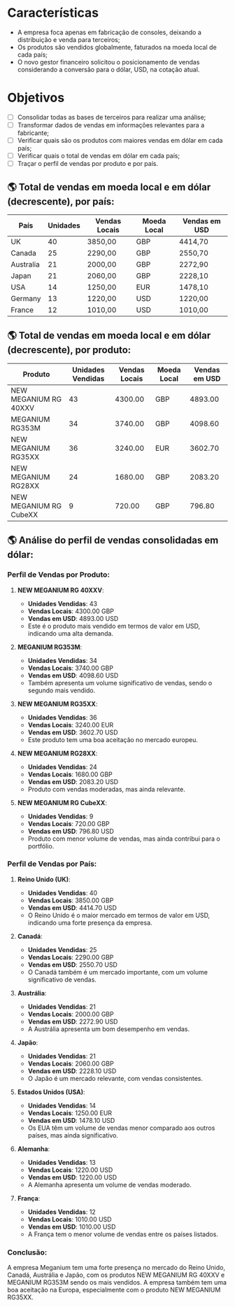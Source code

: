# Características

- A empresa foca apenas em fabricação de consoles, deixando a distribuição e venda para terceiros;
- Os produtos são vendidos globalmente, faturados na moeda local de cada país;
- O novo gestor financeiro solicitou o posicionamento de vendas considerando a conversão para o dólar, USD, na cotação atual.

# Objetivos

- [ ] Consolidar todas as bases de terceiros para realizar uma análise;
- [ ] Transformar dados de vendas em informações relevantes para a fabricante;
- [ ] Verificar quais são os produtos com maiores vendas em dólar em cada país;
- [ ] Verificar quais o total de vendas em dólar em cada país;
- [ ] Traçar o perfil de vendas por produto e por país. 

## 🌎 Total de vendas em moeda local e em dólar (decrescente), por país:

|País	|Unidades |Vendas Locais |Moeda Local |Vendas em USD|
|-----|---------|--------------|------------|-------------|
|UK	|40	|3850,00 |GBP	| 4414,70 |
|Canada	|25	|2290,00|GBP	|2550,70 |
|Australia|21	|2000,00|GBP |	2272,90|
|Japan	|21	|2060,00|GBP|	2228,10|
|USA	|14	|1250,00|EUR|	1478,10|
|Germany|13	|1220,00|USD|	1220,00|
|France	|12	|1010,00|USD|	1010,00|

## 🌎 Total de vendas em moeda local e em dólar (decrescente), por produto:

| Produto                  | Unidades Vendidas | Vendas Locais | Moeda Local | Vendas em USD |
|--------------------------|-------------------|---------------|-------------|---------------|
| NEW MEGANIUM RG 40XXV    | 43                | 4300.00       | GBP         | 4893.00       |
| MEGANIUM RG353M          | 34                | 3740.00       | GBP         | 4098.60       |
| NEW MEGANIUM RG35XX      | 36                | 3240.00       | EUR         | 3602.70       |
| NEW MEGANIUM RG28XX      | 24                | 1680.00       | GBP         | 2083.20       |
| NEW MEGANIUM RG CubeXX   | 9                 | 720.00        | GBP         | 796.80        |

## 🌎 Análise do perfil de vendas consolidadas em dólar:
### Perfil de Vendas por Produto:
1. **NEW MEGANIUM RG 40XXV**:
   - **Unidades Vendidas**: 43
   - **Vendas Locais**: 4300.00 GBP
   - **Vendas em USD**: 4893.00 USD
   - Este é o produto mais vendido em termos de valor em USD, indicando uma alta demanda.

2. **MEGANIUM RG353M**:
   - **Unidades Vendidas**: 34
   - **Vendas Locais**: 3740.00 GBP
   - **Vendas em USD**: 4098.60 USD
   - Também apresenta um volume significativo de vendas, sendo o segundo mais vendido.

3. **NEW MEGANIUM RG35XX**:
   - **Unidades Vendidas**: 36
   - **Vendas Locais**: 3240.00 EUR
   - **Vendas em USD**: 3602.70 USD
   - Este produto tem uma boa aceitação no mercado europeu.

4. **NEW MEGANIUM RG28XX**:
   - **Unidades Vendidas**: 24
   - **Vendas Locais**: 1680.00 GBP
   - **Vendas em USD**: 2083.20 USD
   - Produto com vendas moderadas, mas ainda relevante.

5. **NEW MEGANIUM RG CubeXX**:
   - **Unidades Vendidas**: 9
   - **Vendas Locais**: 720.00 GBP
   - **Vendas em USD**: 796.80 USD
   - Produto com menor volume de vendas, mas ainda contribui para o portfólio.

### Perfil de Vendas por País:
1. **Reino Unido (UK)**:
   - **Unidades Vendidas**: 40
   - **Vendas Locais**: 3850.00 GBP
   - **Vendas em USD**: 4414.70 USD
   - O Reino Unido é o maior mercado em termos de valor em USD, indicando uma forte presença da empresa.

2. **Canadá**:
   - **Unidades Vendidas**: 25
   - **Vendas Locais**: 2290.00 GBP
   - **Vendas em USD**: 2550.70 USD
   - O Canadá também é um mercado importante, com um volume significativo de vendas.

3. **Austrália**:
   - **Unidades Vendidas**: 21
   - **Vendas Locais**: 2000.00 GBP
   - **Vendas em USD**: 2272.90 USD
   - A Austrália apresenta um bom desempenho em vendas.

4. **Japão**:
   - **Unidades Vendidas**: 21
   - **Vendas Locais**: 2060.00 GBP
   - **Vendas em USD**: 2228.10 USD
   - O Japão é um mercado relevante, com vendas consistentes.

5. **Estados Unidos (USA)**:
   - **Unidades Vendidas**: 14
   - **Vendas Locais**: 1250.00 EUR
   - **Vendas em USD**: 1478.10 USD
   - Os EUA têm um volume de vendas menor comparado aos outros países, mas ainda significativo.

6. **Alemanha**:
   - **Unidades Vendidas**: 13
   - **Vendas Locais**: 1220.00 USD
   - **Vendas em USD**: 1220.00 USD
   - A Alemanha apresenta um volume de vendas moderado.

7. **França**:
   - **Unidades Vendidas**: 12
   - **Vendas Locais**: 1010.00 USD
   - **Vendas em USD**: 1010.00 USD
   - A França tem o menor volume de vendas entre os países listados.

### Conclusão:
A empresa Meganium tem uma forte presença no mercado do Reino Unido, Canadá, Austrália e Japão, com os produtos NEW MEGANIUM RG 40XXV e MEGANIUM RG353M sendo os mais vendidos. A empresa também tem uma boa aceitação na Europa, especialmente com o produto NEW MEGANIUM RG35XX.
